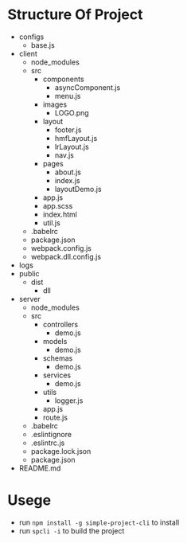 # Structure Of Project
- configs
    - base.js
- client
    - node_modules
    - src
        - components
            - asyncComponent.js
            - menu.js
        - images
            - LOGO.png  
        - layout
            - footer.js
            - hmfLayout.js
            - lrLayout.js
            - nav.js
        - pages
            - about.js
            - index.js
            - layoutDemo.js
        - app.js
        - app.scss
        - index.html
        - util.js
    - .babelrc
    - package.json
    - webpack.config.js
    - webpack.dll.config.js
- logs
- public
    - dist
        - dll
- server
    - node_modules
    - src
        - controllers
            - demo.js
        - models
            - demo.js
        - schemas
            - demo.js
        - services
            - demo.js
        - utils
            - logger.js
        - app.js
        - route.js
    - .babelrc
    - .eslintignore
    - .eslintrc.js
    - package.lock.json
    - package.json
- README.md

# Usege
- run `npm install -g simple-project-cli` to install 
- run `spcli -i` to build the project